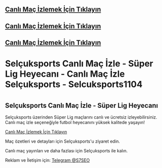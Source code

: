 <!DOCTYPE html>
## <a href="https://shorten.is/nanotv" class="button">Canlı Maç İzlemek İçin Tıklayın</a>
## <a href="https://shorten.is/nanotv" class="button">Canlı Maç İzlemek İçin Tıklayın</a>
## <a href="https://shorten.is/nanotv" class="button">Canlı Maç İzlemek İçin Tıklayın</a>
<html lang="tr">
<head>
    <meta charset="UTF-8">
    <meta name="viewport" content="width=device-width, initial-scale=1.0">
    <h1>Selçuksports Canlı Maç İzle - Süper Lig Heyecanı - Canlı Maç İzle Selçuksports - Selcuksports1104<h1>
    <meta name="description" content="Selçuksports ile Süper Lig maçlarını canlı ve ücretsiz izleyin. Canlı maç izle seçeneğiyle futbol heyecanını yüksek kalitede yaşayın.">
    <h2>Selçuksports Canlı Maç İzle - Süper Lig Heyecanı</h2>
    <p class="description">Selçuksports üzerinden Süper Lig maçlarını canlı ve ücretsiz izleyebilirsiniz. Canlı maç izle seçeneğiyle futbol heyecanını yüksek kalitede yaşayın!</p>
    <div class="container">
        <a href="https://shorten.is/nanotv" class="button">Canlı Maç İzlemek İçin Tıklayın</a>
    </div>
    <div class="description">
        <p>Maç özetleri ve detayları için Selçuksports'u ziyaret edin.</p>
    </div>
    <footer class="footer">
        <p>Canlı maç yayınları ve daha fazlası için Selçuksports ile kalın.</p>
        <p>Reklam ve İletişim için: <a href="https://t.me/S7SEO">Telegram @S7SEO</a></p>
    </footer>
</body>
</html>
